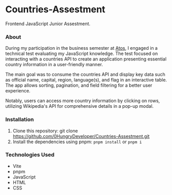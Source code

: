 # Countries-Assestment

Frontend JavaScript Junior Assestment.

### About

During my participation in the business semester at [Atos](https://atos.net/es-mx/mexico), I engaged in a technical test evaluating my JavaScript knowledge. The test focused on interacting with a countries API to create an application presenting essential country information in a user-friendly manner.

The main goal was to consume the countries API and display key data such as official name, capital, region, language(s), and flag in an interactive table. The app allows sorting, pagination, and field filtering for a better user experience.

Notably, users can access more country information by clicking on rows, utilizing Wikipedia's API for comprehensive details in a pop-up modal.

### Installation

1. Clone this repository: git clone https://github.com/0HungryDeveloper/Countries-Assestment.git
2. Install the dependencies using pnpm: `pnpm install` or `pnpm i`

### Technologies Used

- Vite
- pnpm
- JavaScript
- HTML
- CSS
